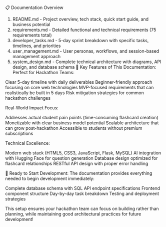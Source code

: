 📋 Documentation Overview
1. README.md - Project overview, tech stack, quick start guide, and business potential
2. requirements.md - Detailed functional and technical requirements (75 requirements total)
3. developer_tasks.md - 5-day sprint breakdown with specific tasks, timelines, and priorities
4. user_management.md - User personas, workflows, and session-based management approach
5. system_design.md - Complete technical architecture with diagrams, API design, and database schema
🎯 Key Features of This Documentation:
Perfect for Hackathon Teams:

Clear 5-day timeline with daily deliverables
Beginner-friendly approach focusing on core web technologies
MVP-focused requirements that can realistically be built in 5 days
Risk mitigation strategies for common hackathon challenges

Real-World Impact Focus:

Addresses actual student pain points (time-consuming flashcard creation)
Monetizable with clear business model potential
Scalable architecture that can grow post-hackathon
Accessible to students without premium subscriptions

Technical Excellence:

Modern web stack (HTML5, CSS3, JavaScript, Flask, MySQL)
AI integration with Hugging Face for question generation
Database design optimized for flashcard relationships
RESTful API design with proper error handling

🚀 Ready to Start Development:
The documentation provides everything needed to begin development immediately:

Complete database schema with SQL
API endpoint specifications
Frontend component structure
Day-by-day task breakdown
Testing and deployment strategies

This setup ensures your hackathon team can focus on building rather than planning, while maintaining good architectural practices for future development!